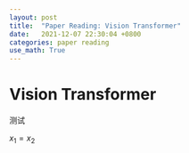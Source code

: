 ```yaml
---
layout: post
title:  "Paper Reading: Vision Transformer"
date:   2021-12-07 22:30:04 +0800
categories: paper reading
use_math: True
---
```

# Vision Transformer

测试

$x_1=x_2$

